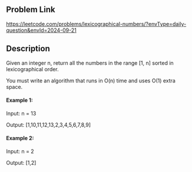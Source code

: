 ## Problem Link

https://leetcode.com/problems/lexicographical-numbers/?envType=daily-question&envId=2024-09-21

## Description

Given an integer n, return all the numbers in the range [1, n] sorted in lexicographical order.

You must write an algorithm that runs in O(n) time and uses O(1) extra space. 

#### Example 1:

Input: n = 13

Output: [1,10,11,12,13,2,3,4,5,6,7,8,9]

#### Example 2:

Input: n = 2

Output: [1,2]